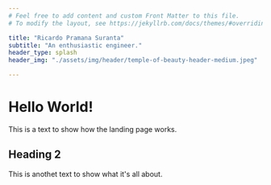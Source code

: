 ```yaml
---
# Feel free to add content and custom Front Matter to this file.
# To modify the layout, see https://jekyllrb.com/docs/themes/#overriding-theme-defaults

title: "Ricardo Pramana Suranta"
subtitle: "An enthusiastic engineer."
header_type: splash
header_img: "./assets/img/header/temple-of-beauty-header-medium.jpeg"

---
```


# Hello World!

This is a text to show how the landing page works.

## Heading 2

This is anothet text to show what it's all about.